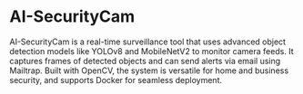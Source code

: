 # AI-SecurityCam
AI-SecurityCam is a real-time surveillance tool that uses advanced object detection models like YOLOv8 and MobileNetV2 to monitor camera feeds. It captures frames of detected objects and can send alerts via email using Mailtrap. Built with OpenCV, the system is versatile for home and business security, and supports Docker for seamless deployment.
